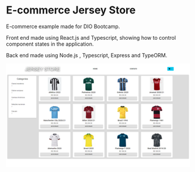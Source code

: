 # E-commerce Jersey Store
E-commerce example made for DIO Bootcamp.

Front end made using React.js and Typescript, showing how to control component states in the application.

Back end made using Node.js , Typescript, Express and TypeORM.

![plot](./images/snapshot.png)
